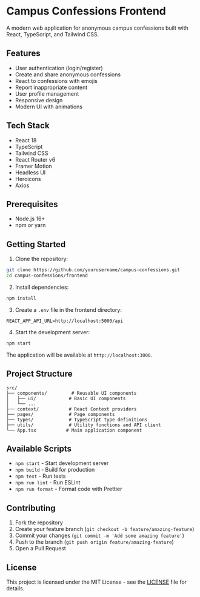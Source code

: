 # Campus Confessions Frontend

A modern web application for anonymous campus confessions built with React, TypeScript, and Tailwind CSS.

## Features

- User authentication (login/register)
- Create and share anonymous confessions
- React to confessions with emojis
- Report inappropriate content
- User profile management
- Responsive design
- Modern UI with animations

## Tech Stack

- React 18
- TypeScript
- Tailwind CSS
- React Router v6
- Framer Motion
- Headless UI
- Heroicons
- Axios

## Prerequisites

- Node.js 16+
- npm or yarn

## Getting Started

1. Clone the repository:
```bash
git clone https://github.com/yourusername/campus-confessions.git
cd campus-confessions/frontend
```

2. Install dependencies:
```bash
npm install
```

3. Create a `.env` file in the frontend directory:
```env
REACT_APP_API_URL=http://localhost:5000/api
```

4. Start the development server:
```bash
npm start
```

The application will be available at `http://localhost:3000`.

## Project Structure

```
src/
├── components/         # Reusable UI components
│   ├── ui/            # Basic UI components
│   └── ...
├── context/           # React Context providers
├── pages/             # Page components
├── types/             # TypeScript type definitions
├── utils/             # Utility functions and API client
└── App.tsx           # Main application component
```

## Available Scripts

- `npm start` - Start development server
- `npm build` - Build for production
- `npm test` - Run tests
- `npm run lint` - Run ESLint
- `npm run format` - Format code with Prettier

## Contributing

1. Fork the repository
2. Create your feature branch (`git checkout -b feature/amazing-feature`)
3. Commit your changes (`git commit -m 'Add some amazing feature'`)
4. Push to the branch (`git push origin feature/amazing-feature`)
5. Open a Pull Request

## License

This project is licensed under the MIT License - see the [LICENSE](LICENSE) file for details. 